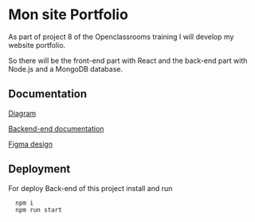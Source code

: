 # Mon site Portfolio

As part of project 8 of the Openclassrooms training I will develop my website portfolio.

So there will be the front-end part with React and the back-end part with Node.js and a MongoDB database.

## Documentation

[Diagram](https://cacoo.com/diagrams/BeawmcPpFA2jWQTB/EFC3A)

[Backend-end documentation](https://docs.google.com/document/d/1f63F0KYKfejBHburW37I13P2VL0Jl8jDuatXSmglyyU/edit?usp=sharing)

[Figma design](https://www.figma.com/file/gair6L21FPXUeNpyYIMvNJ/Projet_8OC?type=design&node-id=0%3A1&mode=design&t=4y2I5srhExbAeoc0-1)

## Deployment

For deploy Back-end of this project install and run 

```bash
  npm i
  npm run start
```
